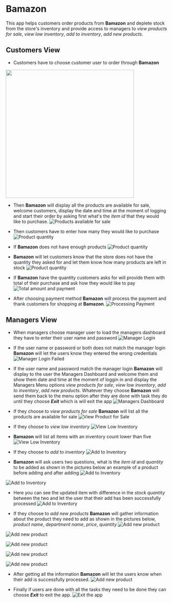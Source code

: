 # Bamazon
This app helps customers order products from **Bamazon** and deplete stock from the store's inventory and provide access to managers to *view products for sale*, *view low inventory*, *add to inventory*, *add new products*.


## Customers View
* Customers have to choose customer user to order through **Bamazon**
<img src="images/customer1.png" width="400px">


* Then **Bamazon** will display all the products are available for sale, welcome customers, display the date and time at the moment of logging and start their order by asking first what's the *item id* that they would like to purchase.
![Products available for sale](images/customer2.png)


* Then customers have to enter how many they would like to purchase
![Product quantity](images/customer4.png)


* If **Bamazon** does not have enough products
![Product quantity](images/customer5.png)

* **Bamazon** will let customers know that the store does not have the quantity they asked for and let them know how many products are left in stock
![Product quantity](images/customer6.png)

* If **Bamazon** have the quantity customers asks for will provide them with total of their purchase and ask how they would like to pay
![Total amount and payment](images/customer7.png)

* After choosing payment method **Bamazon** will process the payment and thank customers for shopping at **Bamazon**.
![Processing Payment](images/customer8.png)

## Managers View

* When managers choose manager user to load the managers dashboard they have to enter their user name and password
![Manager Login](images/manager1.png)

* If the user name or password or both does not match the manager login **Bamazon** will let the users know they entered the wrong credentials
![Manager Login Failed](images/manager2.png)

* If the user name and password match the manager login **Bamazon** will display to the user the Managers Dashboard and welcome them and show them date and time at the moment of loggin in and display the Managers Menu options *view products for sale*, *view low inventory*, *add to inventory*, *add new products*. Whatever they choose **Bamazon** will send them back to the menu option after they are done with task they do until they choose **_Exit_** which is will exit the app
![Managers Dashboard](images/manager3.png)

* If they choose to *view products for sale* **Bamazon** will list all the products are available for sale
![View Product for Sale](images/manager4.png)

* If they choose to *view low inventory*
![View Low Inventory](images/manager5.png)

* **Bamazon** will list all items with an inventory count lower than five
![View Low Inventory](images/manager6.png)

* If they choose to *add to inventory*
![Add to Inventory](images/manager7.png)

* **Bamazon** will ask users two questions, what is the *item id* and *quantity* to be added as shown in the pictures below an example of a product before adding and after adding
![Add to Inventory](images/manager8.png)

![Add to Inventory](images/manager9.png)

* Here you can see the updated item with difference in the *stock quantity* between the two and let the user that their add has been successfully processed
![Add to Inventory](images/manager10.png)

* If they choose to *add new products* **Bamazon** will gather information about the product they need to add as shown in the pictures below, *product name*, *department name*, *price*, *quantity*
![Add new product](images/manager11.png)

![Add new product](images/manager12.png)

![Add new product](images/manager13.png)

![Add new product](images/manager14.png)

![Add new product](images/manager15.png)

* After getting all the information **Bamazon** will let the users know when their add is successfully processed.
![Add new product](images/manager16.png)

* Finally if users are done with all the tasks they need to be done they can choose **_Exit_** to exit the app.
![Exit the app](images/manager17.png)
